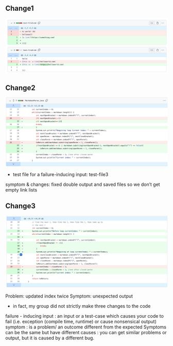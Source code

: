 ## Change1

![image](l2p1.png)


## Change2

![image](l2p2.png)

- test file for a failure-inducing input: 
test-file3


symptom & changes: fixed double output and saved files so we don’t get empty link lists

## Change3

![image](l2p3.png)

Problem: updated index twice 
Symptom: unexpected output


-  in fact, my group did not strictly make three changes to the code 

failure - inducing input : an input or a test-case which causes your code to fail (i.e. exception (compile time, runtime) or cause nonsensical output) 
symptom : is a problem/ an outcome different from the expected 
Symptoms can be the same but have different causes : you can get similar problems or output, but it is caused by a different bug. 
